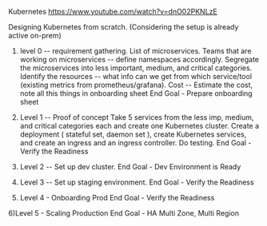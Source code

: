 Kubernetes
https://www.youtube.com/watch?v=dnO02PKNLzE

Designing Kubernetes from scratch. (Considering the setup is already active on-prem)
1) level 0 -- requirement gathering.
List of microservices.
Teams that are working on microservices -- define namespaces accordingly.
Segregate the microservices into less important, medium, and critical categories.
Identify the resources -- what info can we get from which service/tool (existing metrics from prometheus/grafana).
Cost -- Estimate the cost, note all this things in onboarding sheet
End Goal - Prepare onboarding sheet

3) Level 1 -- Proof of concept
Take 5 services from the less imp, medium, and critical categories each and create one Kubernetes cluster.
Create a deployment ( stateful set, daemon set ), create Kubernetes services, and create an ingress and an ingress controller.
Do testing.
End Goal - Verify the Readiness

4) Level 2 -- Set up dev cluster.
End Goal - Dev Environment is Ready

5) Level 3 -- Set up staging environment.
End Goal - Verify the Readiness

6) Level 4 - Onboarding Prod
End Goal - Verify the Readiness

6)Level 5 - Scaling Production
End Goal - HA Multi Zone, Multi Region
